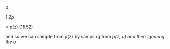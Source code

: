 
0


1
_Zp_


= p(z) (11.52)


and so we can sample from p(z) by sampling from _p(z, u) and then ignoring the u_